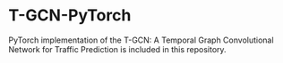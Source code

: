 # T-GCN-PyTorch
PyTorch implementation of the T-GCN: A Temporal Graph Convolutional Network for Traffic Prediction is included in this repository.
